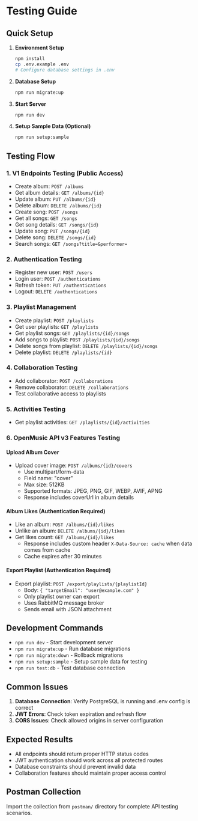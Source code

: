 # Testing Guide

## Quick Setup

1. **Environment Setup**

   ```bash
   npm install
   cp .env.example .env
   # Configure database settings in .env
   ```

2. **Database Setup**

   ```bash
   npm run migrate:up
   ```

3. **Start Server**

   ```bash
   npm run dev
   ```

4. **Setup Sample Data (Optional)**
   ```bash
   npm run setup:sample
   ```

## Testing Flow

### 1. V1 Endpoints Testing (Public Access)

- Create album: `POST /albums`
- Get album details: `GET /albums/{id}`
- Update album: `PUT /albums/{id}`
- Delete album: `DELETE /albums/{id}`
- Create song: `POST /songs`
- Get all songs: `GET /songs`
- Get song details: `GET /songs/{id}`
- Update song: `PUT /songs/{id}`
- Delete song: `DELETE /songs/{id}`
- Search songs: `GET /songs?title=&performer=`

### 2. Authentication Testing

- Register new user: `POST /users`
- Login user: `POST /authentications`
- Refresh token: `PUT /authentications`
- Logout: `DELETE /authentications`

### 3. Playlist Management

- Create playlist: `POST /playlists`
- Get user playlists: `GET /playlists`
- Get playlist songs: `GET /playlists/{id}/songs`
- Add songs to playlist: `POST /playlists/{id}/songs`
- Delete songs from playlist: `DELETE /playlists/{id}/songs`
- Delete playlist: `DELETE /playlists/{id}`

### 4. Collaboration Testing

- Add collaborator: `POST /collaborations`
- Remove collaborator: `DELETE /collaborations`
- Test collaborative access to playlists

### 5. Activities Testing

- Get playlist activities: `GET /playlists/{id}/activities`

### 6. OpenMusic API v3 Features Testing

#### Upload Album Cover

- Upload cover image: `POST /albums/{id}/covers`
  - Use multipart/form-data
  - Field name: "cover"
  - Max size: 512KB
  - Supported formats: JPEG, PNG, GIF, WEBP, AVIF, APNG
  - Response includes coverUrl in album details

#### Album Likes (Authentication Required)

- Like an album: `POST /albums/{id}/likes`
- Unlike an album: `DELETE /albums/{id}/likes`
- Get likes count: `GET /albums/{id}/likes`
  - Response includes custom header `X-Data-Source: cache` when data comes from cache
  - Cache expires after 30 minutes

#### Export Playlist (Authentication Required)

- Export playlist: `POST /export/playlists/{playlistId}`
  - Body: `{ "targetEmail": "user@example.com" }`
  - Only playlist owner can export
  - Uses RabbitMQ message broker
  - Sends email with JSON attachment

## Development Commands

- `npm run dev` - Start development server
- `npm run migrate:up` - Run database migrations
- `npm run migrate:down` - Rollback migrations
- `npm run setup:sample` - Setup sample data for testing
- `npm run test:db` - Test database connection

## Common Issues

1. **Database Connection**: Verify PostgreSQL is running and .env config is correct
2. **JWT Errors**: Check token expiration and refresh flow
3. **CORS Issues**: Check allowed origins in server configuration

## Expected Results

- All endpoints should return proper HTTP status codes
- JWT authentication should work across all protected routes
- Database constraints should prevent invalid data
- Collaboration features should maintain proper access control

## Postman Collection

Import the collection from `postman/` directory for complete API testing scenarios.
